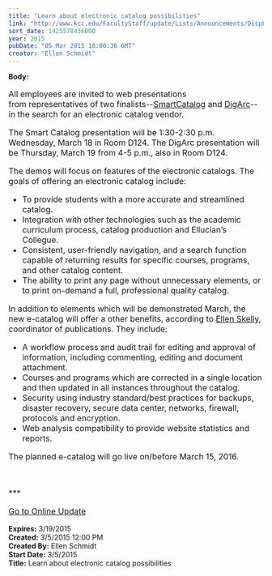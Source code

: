 ```yaml
---
title: "Learn about electronic catalog possibilities"
link: "http://www.kcc.edu/FacultyStaff/update/Lists/Announcements/DispForm.aspx?ID=1846"
sort_date: 1425578436000
year: 2015
pubDate: "05 Mar 2015 18:00:36 GMT"
creator: "Ellen Schmidt"
---
```


<div><b>Body:</b> <div class="ExternalClassBFCA48CEE41E499680B2310DC43B8E75"><p style="font-size:12pt">​All employees are invited to web presentations from representatives of two finalists--<a href="http://www.academiccatalog.com/">SmartCatalog</a> and <a href="https://www.digarc.com/solutions/academic-catalog-management/">DigArc</a>--in the search for an electronic catalog vendor.</p>
<p style="font-size:12pt">The Smart Catalog presentation will be 1:30-2:30 p.m. Wednesday, March 18 in Room D124. The DigArc presentation will be Thursday, March 19 from 4-5 p.m., also in Room D124.</p>
<p style="font-size:12pt">The demos will focus on features of the electronic catalogs. The goals of offering an electronic catalog include:</p>
<ul style="font-size:12pt"><li>To provide students with a more accurate and streamlined catalog.</li>
<li>Integration with other technologies such as the academic curriculum process, catalog production and Ellucian’s Collegue.</li>
<li>Consistent, user-friendly navigation, and a search function capable of returning results for specific courses, programs, and other catalog content.</li>
<li>The ability to print any page without unnecessary elements, or to print on-demand a full, professional quality catalog.</li></ul>
<p style="font-size:12pt">In addition to elements which will be demonstrated March, the new e-catalog will offer a other benefits, according to <a href="mailto:eskelly@kcc.edu">Ellen Skelly</a>, coordinator of publications. They include:</p>
<ul style="font-size:12pt"><li>A workflow process and audit trail for editing and approval of information, including commenting, editing and document attachment. </li>
<li>Courses and programs which are corrected in a single location and then updated in all instances throughout the catalog.</li>
<li>Security using industry standard/best practices for backups, disaster recovery, secure data center, networks, firewall, protocols and encryption. </li>
<li>Web analysis compatibility to provide website statistics and reports.</li></ul>
<p style="font-size:12pt"><span style="font-size:12pt">The planned e-catalog will go live on/before March 15, 2016. </span></p>
<p style="font-size:12pt"><span style="font-size:12pt"></span> </p>
<p style="font-size:12pt"><span style="font-size:12pt">***</span></p>
<p style="font-size:12pt"><span style="font-size:12pt"><a href="/update">Go to Online Update</a></span></p></div></div>
<div><b>Expires:</b> 3/19/2015</div>
<div><b>Created:</b> 3/5/2015 12:00 PM</div>
<div><b>Created By:</b> Ellen Schmidt</div>
<div><b>Start Date:</b> 3/5/2015</div>
<div><b>Title:</b> Learn about electronic catalog possibilities</div>
